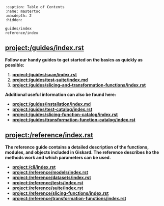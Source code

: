 ```{toctree}
:caption: Table of Contents
:name: mastertoc
:maxdepth: 2
:hidden:

guides/index
reference/index
```

## <project:/guides/index.rst>

**Follow our handy guides to get started on the basics as quickly as possible:**
1. **<project:/guides/scan/index.rst>**
2. **<project:/guides/test-suite/index.md>**
3. **<project:/guides/slicing-and-transformation-functions/index.rst>**

**Additional useful information can also be found here:**

- **<project:/guides/installation/index.md>**
- **<project:/guides/test-catalog/index.rst>**
- **<project:/guides/slicing-function-catalog/index.rst>**
- **<project:/guides/transformation-function-catalog/index.rst>**

## <project:/reference/index.rst>

**The reference guide contains a detailed description of the functions, modules, and objects included in Giskard.
The reference describes ho the methods work and which parameters can be used.**

- **<project:/cli/index.rst>**
- **<project:/reference/models/index.rst>**
- **<project:/reference/datasets/index.rst>**
- **<project:/reference/tests/index.rst>**
- **<project:/reference/suite/index.rst>**
- **<project:/reference/slicing-functions/index.rst>**
- **<project:/reference/transformation-functions/index.rst>**
